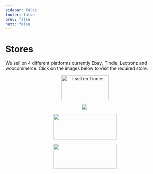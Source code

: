 ```yaml
---
sidebar: false
footer: false
prev: false
next: false
---
```


# Stores

We sell on 4 different platforms currently Ebay, Tindie, Lectronz and woocommerce.  Click on the images below to visit the required store.

<p align="center" width="100%">
    <a href="https://www.tindie.com/stores/plop211/?ref=offsite_badges&utm_source=sellers_plop211&utm_medium=badges&utm_campaign=badge_medium"><img src="https://d2ss6ovg47m0r5.cloudfront.net/badges/tindie-mediums.png" alt="I sell on Tindie" width="150" height="78"></a>
</p>

<p align="center" width="100%">
    <a href="https://lectronz.com/stores/eplop" alt="Buy it on Lectronz"><img src="https://lectronz.com/static/badges/buy-it-on-lectronz-medium.png" /></a>
</p>

<p align="center" width="100%">
    <a href="https://www.ebay.co.uk/usr/plop999" alt="Buy it on Ebay"><img src="/EBay_logo.png" style="width:200px;height:80px;"/></a>
</p>

<p align="center" width="100%">
    <a href="https://store.eplop.co.uk" alt="Buy it on woocommerce"><img src="/woocommerce-logo-color-white.png" style="width:200px;height:80px;"/></a>
</p>